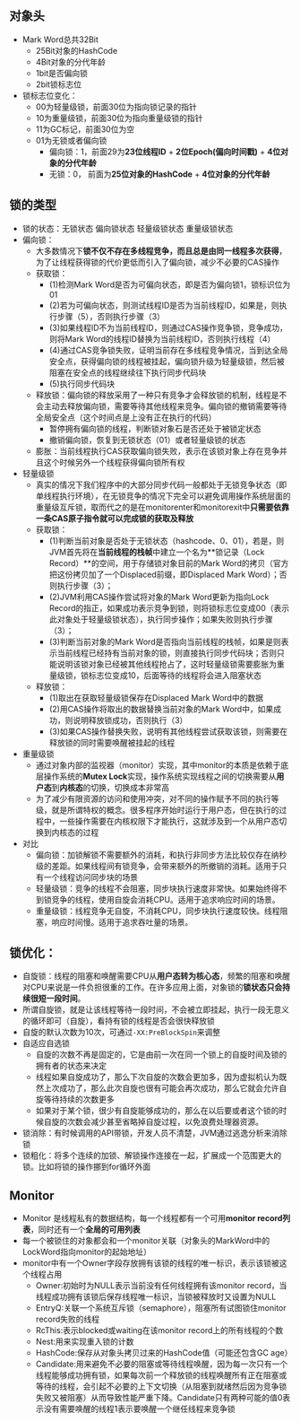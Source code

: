 ## 对象头
- Mark Word总共32Bit
  - 25Bit对象的HashCode
  - 4Bit对象的分代年龄
  - 1bit是否偏向锁
  - 2bit锁标志位
- 锁标志位变化：
  - 00为轻量级锁，前面30位为指向锁记录的指针
  - 10为重量级锁，前面30位为指向重量级锁的指针
  - 11为GC标记，前面30位为空
  - 01为无锁或者偏向锁
    - 偏向锁：1，前面29为**23位线程ID** \+ **2位Epoch(偏向时间戳)** \+ **4位对象的分代年龄**
    - 无锁：0，  前面为**25位对象的HashCode** \+ **4位对象的分代年龄**
    
## 锁的类型
- 锁的状态：无锁状态 偏向锁状态 轻量级锁状态 重量级锁状态
- 偏向锁：
  - 大多数情况下**锁不仅不存在多线程竞争，而且总是由同一线程多次获得**，为了让线程获得锁的代价更低而引入了偏向锁，减少不必要的CAS操作
  - 获取锁：
    - (1)检测Mark Word是否为可偏向状态，即是否为偏向锁1，锁标识位为01
    - (2)若为可偏向状态，则测试线程ID是否为当前线程ID，如果是，则执行步骤（5），否则执行步骤（3）
    - (3)如果线程ID不为当前线程ID，则通过CAS操作竞争锁，竞争成功，则将Mark Word的线程ID替换为当前线程ID，否则执行线程（4）
    - (4)通过CAS竞争锁失败，证明当前存在多线程竞争情况，当到达全局安全点，获得偏向锁的线程被挂起，偏向锁升级为轻量级锁，然后被阻塞在安全点的线程继续往下执行同步代码块
    - (5)执行同步代码块
  - 释放锁：偏向锁的释放采用了一种只有竞争才会释放锁的机制，线程是不会主动去释放偏向锁，需要等待其他线程来竞争。偏向锁的撤销需要等待全局安全点（这个时间点是上没有正在执行的代码）
    - 暂停拥有偏向锁的线程，判断锁对象石是否还处于被锁定状态
    - 撤销偏向锁，恢复到无锁状态（01）或者轻量级锁的状态
  - 膨胀：当前线程执行CAS获取偏向锁失败，表示在该锁对象上存在竞争并且这个时候另外一个线程获得偏向锁所有权
- 轻量级锁
  - 真实的情况下我们程序中的大部分同步代码一般都处于无锁竞争状态（即单线程执行环境），在无锁竞争的情况下完全可以避免调用操作系统层面的重量级互斥锁，取而代之的是在monitorenter和monitorexit中**只需要依靠一条CAS原子指令就可以完成锁的获取及释放**
  - 获取锁：
    - (1)判断当前对象是否处于无锁状态（hashcode、0、01），若是，则JVM首先将在**当前线程的栈帧**中建立一个名为**锁记录（Lock Record）**的空间，用于存储锁对象目前的Mark Word的拷贝（官方把这份拷贝加了一个Displaced前缀，即Displaced Mark Word）；否则执行步骤（3）；
    - (2)JVM利用CAS操作尝试将对象的Mark Word更新为指向Lock Record的指正，如果成功表示竞争到锁，则将锁标志位变成00（表示此对象处于轻量级锁状态），执行同步操作；如果失败则执行步骤（3）；
    - (3)判断当前对象的Mark Word是否指向当前线程的栈帧，如果是则表示当前线程已经持有当前对象的锁，则直接执行同步代码块；否则只能说明该锁对象已经被其他线程抢占了，这时轻量级锁需要膨胀为重量级锁，锁标志位变成10，后面等待的线程将会进入阻塞状态
  - 释放锁：
    - (1)取出在获取轻量级锁保存在Displaced Mark Word中的数据
    - (2)用CAS操作将取出的数据替换当前对象的Mark Word中，如果成功，则说明释放锁成功，否则执行（3）
    - (3)如果CAS操作替换失败，说明有其他线程尝试获取该锁，则需要在释放锁的同时需要唤醒被挂起的线程
- 重量级锁
  - 通过对象内部的监视器（monitor）实现，其中monitor的本质是依赖于底层操作系统的**Mutex Lock**实现，操作系统实现线程之间的切换需要从**用户态**到**内核态**的切换，切换成本非常高
  - 为了减少有限资源的访问和使用冲突，对不同的操作赋予不同的执行等级，就是所谓特权的概念。很多程序开始时运行于用户态，但在执行的过程中，一些操作需要在内核权限下才能执行，这就涉及到一个从用户态切换到内核态的过程
- 对比
  - 偏向锁：加锁解锁不需要额外的消耗，和执行非同步方法比较仅存在纳秒级的差距。如果线程间有锁竞争，会带来额外的所撤销的消耗。适用于只有一个线程访问同步块的场景
  - 轻量级锁：竞争的线程不会阻塞，同步块执行速度非常快。如果始终得不到锁竞争的线程，使用自旋会消耗CPU。适用于追求响应时间的场景。
  - 重量级锁：线程竞争无自旋，不消耗CPU，同步块执行速度较快。线程阻塞，响应时间慢。适用于追求吞吐量的场景。
  
## 锁优化：
 - 自旋锁：线程的阻塞和唤醒需要CPU从**用户态转为核心态**，频繁的阻塞和唤醒对CPU来说是一件负担很重的工作。在许多应用上面，对象锁的**锁状态只会持续很短一段时间**。
  - 所谓自旋锁，就是让该线程等待一段时间，不会被立即挂起，执行一段无意义的循环即可（自旋），看持有锁的线程是否会很快释放锁
  - 自旋的默认次数为10次，可通过`-XX:PreBlockSpin`来调整
- 自适应自选锁
  - 自旋的次数不再是固定的，它是由前一次在同一个锁上的自旋时间及锁的拥有者的状态来决定
  - 线程如果自旋成功了，那么下次自旋的次数会更加多，因为虚拟机认为既然上次成功了，那么此次自旋也很有可能会再次成功，那么它就会允许自旋等待持续的次数更多
  - 如果对于某个锁，很少有自旋能够成功的，那么在以后要或者这个锁的时候自旋的次数会减少甚至省略掉自旋过程，以免浪费处理器资源。 
- 锁消除：有时候调用的API带锁，开发人员不清楚，JVM通过逃逸分析来消除锁
- 锁粗化：将多个连续的加锁、解锁操作连接在一起，扩展成一个范围更大的锁。比如将锁的操作挪到for循环外面
    
## Monitor
- Monitor 是线程私有的数据结构，每一个线程都有一个可用**monitor record列表**，同时还有一个**全局的可用列表**
- 每一个被锁住的对象都会和一个monitor关联（对象头的MarkWord中的LockWord指向monitor的起始地址）
- monitor中有一个Owner字段存放拥有该锁的线程的唯一标识，表示该锁被这个线程占用
  - Owner:初始时为NULL表示当前没有任何线程拥有该monitor record，当线程成功拥有该锁后保存线程唯一标识，当锁被释放时又设置为NULL
  - EntryQ:关联一个系统互斥锁（semaphore），阻塞所有试图锁住monitor record失败的线程
  - RcThis:表示blocked或waiting在该monitor record上的所有线程的个数
  - Nest:用来实现重入锁的计数
  - HashCode:保存从对象头拷贝过来的HashCode值（可能还包含GC age）
  - Candidate:用来避免不必要的阻塞或等待线程唤醒，因为每一次只有一个线程能够成功拥有锁，如果每次前一个释放锁的线程唤醒所有正在阻塞或等待的线程，会引起不必要的上下文切换（从阻塞到就绪然后因为竞争锁失败又被阻塞）从而导致性能严重下降。Candidate只有两种可能的值0表示没有需要唤醒的线程1表示要唤醒一个继任线程来竞争锁
